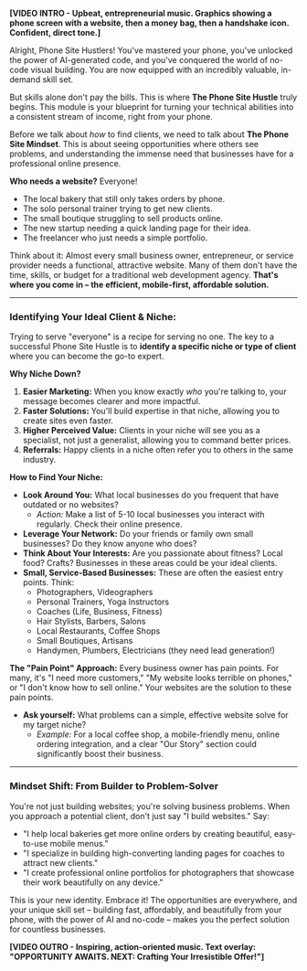 **[VIDEO INTRO - Upbeat, entrepreneurial music. Graphics showing a phone screen with a website, then a money bag, then a handshake icon. Confident, direct tone.]**

Alright, Phone Site Hustlers! You've mastered your phone, you've unlocked the power of AI-generated code, and you've conquered the world of no-code visual building. You are now equipped with an incredibly valuable, in-demand skill set.

But skills alone don't pay the bills. This is where **The Phone Site Hustle** truly begins. This module is your blueprint for turning your technical abilities into a consistent stream of income, right from your phone.

Before we talk about *how* to find clients, we need to talk about **The Phone Site Mindset**. This is about seeing opportunities where others see problems, and understanding the immense need that businesses have for a professional online presence.

**Who needs a website?** Everyone!
* The local bakery that still only takes orders by phone.
* The solo personal trainer trying to get new clients.
* The small boutique struggling to sell products online.
* The new startup needing a quick landing page for their idea.
* The freelancer who just needs a simple portfolio.

Think about it: Almost every small business owner, entrepreneur, or service provider needs a functional, attractive website. Many of them don't have the time, skills, or budget for a traditional web development agency. **That's where you come in – the efficient, mobile-first, affordable solution.**

---

### **Identifying Your Ideal Client & Niche:**

Trying to serve "everyone" is a recipe for serving no one. The key to a successful Phone Site Hustle is to **identify a specific niche or type of client** where you can become the go-to expert.

**Why Niche Down?**
1.  **Easier Marketing:** When you know exactly *who* you're talking to, your message becomes clearer and more impactful.
2.  **Faster Solutions:** You'll build expertise in that niche, allowing you to create sites even faster.
3.  **Higher Perceived Value:** Clients in your niche will see you as a specialist, not just a generalist, allowing you to command better prices.
4.  **Referrals:** Happy clients in a niche often refer you to others in the same industry.

**How to Find Your Niche:**

* **Look Around You:** What local businesses do you frequent that have outdated or no websites?
    * *Action:* Make a list of 5-10 local businesses you interact with regularly. Check their online presence.
* **Leverage Your Network:** Do your friends or family own small businesses? Do they know anyone who does?
* **Think About Your Interests:** Are you passionate about fitness? Local food? Crafts? Businesses in these areas could be your ideal clients.
* **Small, Service-Based Businesses:** These are often the easiest entry points. Think:
    * Photographers, Videographers
    * Personal Trainers, Yoga Instructors
    * Coaches (Life, Business, Fitness)
    * Hair Stylists, Barbers, Salons
    * Local Restaurants, Coffee Shops
    * Small Boutiques, Artisans
    * Handymen, Plumbers, Electricians (they need lead generation!)

**The "Pain Point" Approach:**
Every business owner has pain points. For many, it's "I need more customers," "My website looks terrible on phones," or "I don't know how to sell online." Your websites are the solution to these pain points.

* **Ask yourself:** What problems can a simple, effective website solve for my target niche?
    * *Example:* For a local coffee shop, a mobile-friendly menu, online ordering integration, and a clear "Our Story" section could significantly boost their business.

---

### **Mindset Shift: From Builder to Problem-Solver**

You're not just building websites; you're solving business problems. When you approach a potential client, don't just say "I build websites." Say:

* "I help local bakeries get more online orders by creating beautiful, easy-to-use mobile menus."
* "I specialize in building high-converting landing pages for coaches to attract new clients."
* "I create professional online portfolios for photographers that showcase their work beautifully on any device."

This is your new identity. Embrace it! The opportunities are everywhere, and your unique skill set – building fast, affordably, and beautifully from your phone, with the power of AI and no-code – makes you the perfect solution for countless businesses.

**[VIDEO OUTRO - Inspiring, action-oriented music. Text overlay: "OPPORTUNITY AWAITS. NEXT: Crafting Your Irresistible Offer!"]**

